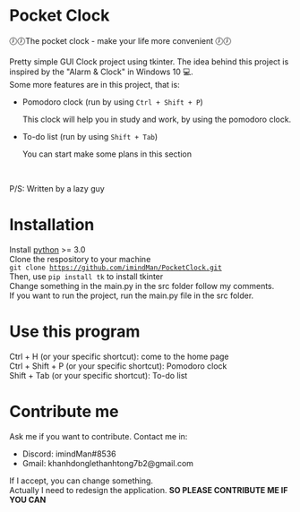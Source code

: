 # Pocket Clock

🕖🕖The pocket clock - make your life more convenient 🕖🕖<br>

Pretty simple GUI Clock project using tkinter. The idea behind this project is inspired by the "Alarm & Clock" in Windows 10 💻. <br>
Some more features are in this project, that is:

<ul>

  <li>Pomodoro clock (run by using <code>Ctrl + Shift + P</code>)</li>
  <p>This clock will help you in study and work, by using the pomodoro clock.</p>
  <li>To-do list (run by using <code>Shift + Tab</code>)</li>
  <p>You can start make some plans in this section</p>
</ul><br>
<p>P/S: Written by a lazy guy</p>

# Installation



Install <a href="https://www.python.org/downloads/">python</a> >= 3.0<br>
Clone the respository to your machine <br/>
<code>git clone https://github.com/imindMan/PocketClock.git</code><br>
Then, use <code>pip install tk</code> to install tkinter<br>
Change something in the main.py in the src folder follow my comments. <br/>
If you want to run the project, run the main.py file in the src folder.

# Use this program

Ctrl + H (or your specific shortcut): come to the home page <br>
Ctrl + Shift + P (or your specific shortcut): Pomodoro clock <br>
Shift + Tab (or your specific shortcut): To-do list <br>

# Contribute me

Ask me if you want to contribute. Contact me in:<br>
<ul>
  <li> Discord: imindMan#8536 </li>
  <li> Gmail: khanhdonglethanhtong7b2@gmail.com </li>
</ul>

If I accept, you can change something. <br>
Actually I need to redesign the application. <strong>SO PLEASE CONTRIBUTE ME IF YOU CAN</strong>
